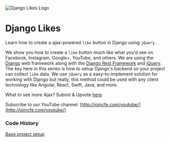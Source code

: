 ![Django Likes Logo](https://cfe2-static.s3-us-west-2.amazonaws.com/media/projects/django-likes/images/share/django_likes_share.png)

# Django Likes
Learn how to create a ajax-powered `like` button in Django using `jQuery`.

We show you how to create a `like` button much like what you'd see on Facebook, Instagram, Google+, YouTube, and others. We are using the [Django](http://django.project.com) web framework along with the [Django Rest Framework](http://www.django-rest-framework.org/) and [jQuery](http://jquery.com/). The key here in this series is how to setup Django's backend so your project can collect `like` data. We use `jQuery` as a easy-to-implement solution for working with Django but really, this method could be used with any client technology like Angular, React, Swift, Java, and more.

What to see more Ajax? Submit & Upvote [here](http://joincfe.com/suggest/)

Subscribe to our YouTube channel: [http://joincfe.com/youtube/](http://joincfe.com/youtube/)


### Code History
[Base project setup](../../tree/5d7af10c9c9f4b16c37efcff95261f7f704c4447)
